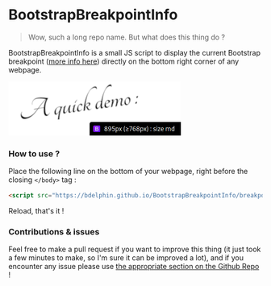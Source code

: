 # BootstrapBreakpointInfo

> Wow, such a long repo name. But what does this thing do ?

BootstrapBreakpointInfo is a small JS script to display the current Bootstrap breakpoint ([more info here](https://getbootstrap.com/docs/5.0/layout/breakpoints/#available-breakpoints)) directly on the bottom right corner of any webpage.

![demo](screenshot.png)

### How to use ?

Place the following line on the bottom of your webpage, right before the closing `</body>` tag : 

```html
<script src="https://bdelphin.github.io/BootstrapBreakpointInfo/breakpoints.js"></script>
```

Reload, that's it !

### Contributions & issues

Feel free to make a pull request if you want to improve this thing (it just took a few minutes to make, so I'm sure it can be improved a lot), and if you encounter any issue please use [the appropriate section on the Github Repo](https://github.com/bdelphin/BootstrapBreakpointInfo/issues) !

